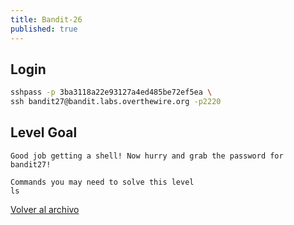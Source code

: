 ```yaml
---
title: Bandit-26
published: true
---
```


## [](#header-1)Login

```bash
sshpass -p 3ba3118a22e93127a4ed485be72ef5ea \
ssh bandit27@bandit.labs.overthewire.org -p2220
```

## [](#header-1)Level Goal

```
Good job getting a shell! Now hurry and grab the password for bandit27!

Commands you may need to solve this level
ls
```


[Volver al archivo](archive)
